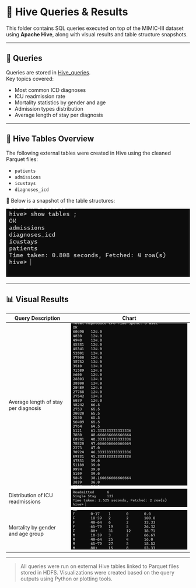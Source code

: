 # 🐝 Hive Queries & Results

This folder contains SQL queries executed on top of the MIMIC-III dataset using **Apache Hive**, along with visual results and table structure snapshots.

---

## 📄 Queries

Queries are stored in [Hive_queries](./Hive/Hive%20Queries/hive%20queries.txt).  
Key topics covered:

- Most common ICD diagnoses
- ICU readmission rate
- Mortality statistics by gender and age
- Admission types distribution
- Average length of stay per diagnosis

---

## 🧱 Hive Tables Overview

The following external tables were created in Hive using the cleaned Parquet files:

- `patients`
- `admissions`
- `icustays`
- `diagnoses_icd`

📸 Below is a snapshot of the table structures:

![Hive Tables](./Hive%20Results/Hive-tables.png)

---

## 📊 Visual Results

| Query Description                      | Chart |
|----------------------------------------|--------|
| Average length of stay per diagnosis   |![](./Hive%20Results/Average%20length%20of%20stay%20per%20diagnosis.png) |
| Distribution of ICU readmissions       |![](./Hive%20Results/Distribution%20of%20ICU%20readmissions.png) |
| Mortality by gender and age group      |![](./Hive%20Results/Mortality%20rates%20by%20demographic%20groups.png) |

---

> All queries were run on external Hive tables linked to Parquet files stored in HDFS.
> Visualizations were created based on the query outputs using Python or plotting tools.
